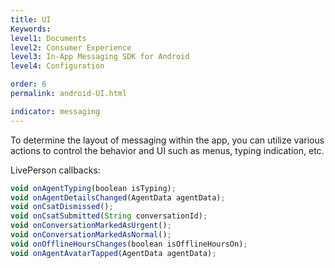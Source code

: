 ```yaml
---
title: UI
Keywords:
level1: Documents
level2: Consumer Experience
level3: In-App Messaging SDK for Android
level4: Configuration

order: 6
permalink: android-UI.html

indicator: messaging
---
```


To determine the layout of messaging within the app, you can utilize various actions to control the behavior and UI such as menus, typing indication, etc.

LivePerson callbacks: 

```javascript
void onAgentTyping(boolean isTyping);
void onAgentDetailsChanged(AgentData agentData);
void onCsatDismissed();
void onCsatSubmitted(String conversationId);
void onConversationMarkedAsUrgent();
void onConversationMarkedAsNormal();
void onOfflineHoursChanges(boolean isOfflineHoursOn);
void onAgentAvatarTapped(AgentData agentData);
```